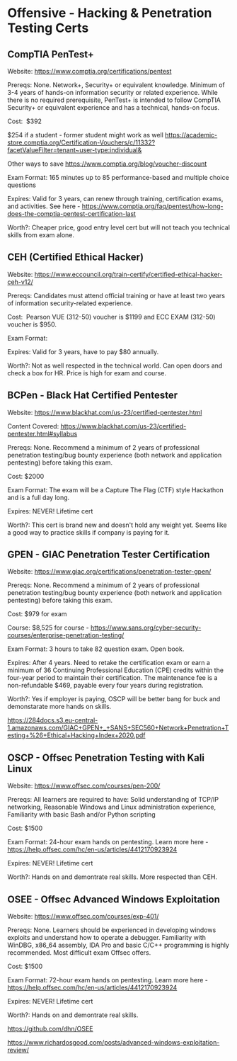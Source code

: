 # Offensive - Hacking & Penetration Testing Certs

## CompTIA PenTest+

Website: https://www.comptia.org/certifications/pentest

Prereqs: None. Network+, Security+ or equivalent knowledge. Minimum of 3-4 years of hands-on information security or related experience. While there is no required prerequisite, PenTest+ is intended to follow CompTIA Security+ or equivalent experience and has a technical, hands-on focus.

Cost:  $392

$254 if a student - former student might work as well https://academic-store.comptia.org/Certification-Vouchers/c/11332?facetValueFilter=tenant~user-type:individual&

Other ways to save https://www.comptia.org/blog/voucher-discount

Exam Format: 165 minutes up to 85 performance-based and multiple choice questions

Expires: Valid for 3 years, can renew through training, certification exams, and activities. See here - https://www.comptia.org/faq/pentest/how-long-does-the-comptia-pentest-certification-last

Worth?: Cheaper price, good entry level cert but will not teach you technical skills from exam alone.

## CEH (Certified Ethical Hacker)
    
Website: https://www.eccouncil.org/train-certify/certified-ethical-hacker-ceh-v12/

Prereqs: Candidates must attend official training or have at least two years of information security-related experience.

Cost:  Pearson VUE (312-50) voucher is $1199 and ECC EXAM (312-50) voucher is $950.

Exam Format: 

Expires: Valid for 3 years, have to pay $80 annually.

Worth?: Not as well respected in the technical world. Can open doors and check a box for HR. Price is high for exam and course.

## BCPen - Black Hat Certified Pentester

Website: https://www.blackhat.com/us-23/certified-pentester.html

Content Covered: https://www.blackhat.com/us-23/certified-pentester.html#syllabus

Prereqs: None. Recommend a minimum of 2 years of professional penetration testing/bug bounty experience (both network and application pentesting) before taking this exam.

Cost: $2000

Exam Format: The exam will be a Capture The Flag (CTF) style Hackathon and is a full day long.

Expires: NEVER! Lifetime cert

Worth?: This cert is brand new and doesn't hold any weight yet. Seems like a good way to practice skills if company is paying for it.

## GPEN - GIAC Penetration Tester Certification

Website: https://www.giac.org/certifications/penetration-tester-gpen/

Prereqs: None. Recommend a minimum of 2 years of professional penetration testing/bug bounty experience (both network and application pentesting) before taking this exam.

Cost:   $979 for exam

Course: $8,525 for course - https://www.sans.org/cyber-security-courses/enterprise-penetration-testing/

Exam Format: 3 hours to take 82 question exam. Open book.

Expires: After 4 years. Need to retake the certification exam or earn a minimum of 36 Continuing Professional Education (CPE) credits within the four-year period to maintain their certification. The maintenance fee is a non-refundable $469, payable every four years during registration. 

Worth?: Yes if employer is paying, OSCP will be better bang for buck and demonstarate more hands on skills. 

https://284docs.s3.eu-central-1.amazonaws.com/GIAC+GPEN+_+SANS+SEC560+Network+Penetration+Testing+%26+Ethical+Hacking+Index+2020.pdf


## OSCP - Offsec Penetration Testing with Kali Linux

Website:    https://www.offsec.com/courses/pen-200/

Prereqs: All learners are required to have: Solid understanding of TCP/IP networking, Reasonable Windows and Linux administration experience, Familiarity with basic Bash and/or Python scripting

Cost: $1500

Exam Format: 24-hour exam hands on pentesting. Learn more here - https://help.offsec.com/hc/en-us/articles/4412170923924

Expires: NEVER! Lifetime cert

Worth?: Hands on and demontrate real skills. More respected than CEH.

## OSEE - Offsec Advanced Windows Exploitation
Website: https://www.offsec.com/courses/exp-401/

Prereqs: None. Learners should be experienced in developing windows exploits and understand how to operate a debugger. Familiarity with WinDBG, x86_64 assembly, IDA Pro and basic C/C++ programming is highly recommended. Most difficult exam Offsec offers.

Cost: $1500

Exam Format: 72-hour exam hands on pentesting. Learn more here - https://help.offsec.com/hc/en-us/articles/4412170923924

Expires: NEVER! Lifetime cert

Worth?: Hands on and demontrate real skills.

https://github.com/dhn/OSEE

https://www.richardosgood.com/posts/advanced-windows-exploitation-review/

